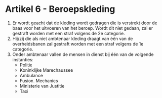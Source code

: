 # Artikel 6 - Beroepskleding

1. Er wordt geacht dat de kleding wordt gedragen die is verstrekt door de baas voor het uitvoeren van het beroep. Wordt dit niet gedaan, zal er gestraft worden met een straf volgens de 2e categorie.
2. Hij/zij die als niet ambtenaar kleding draagt van één van de overheidsbanen zal gestraft worden met een straf volgens de 1e categorie.
3. Onder ambtenaar vallen de mensen in dienst bij één van de volgende instanties:
   * Politie
   * Koninklijke Marechaussee
   * Ambulance
   * Fusion. Mechanics
   * Ministerie van Justitie
   * Taxi
